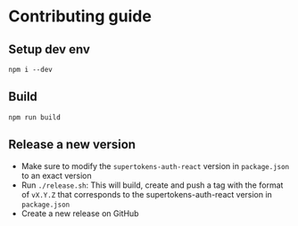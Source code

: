 # Contributing guide

## Setup dev env
```
npm i --dev
```

## Build
```
npm run build
```

## Release a new version
- Make sure to modify the `supertokens-auth-react` version in `package.json` to an exact version
- Run `./release.sh`: This will build, create and push a tag with the format of `vX.Y.Z` that corresponds to the supertokens-auth-react version in `package.json`
- Create a new release on GitHub